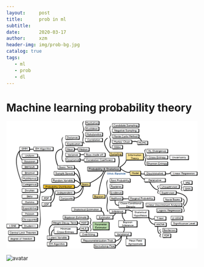 ```yaml
---
layout:     post
title:      prob in ml 
subtitle:    
date:       2020-03-17
author:     xzm
header-img: img/prob-bg.jpg
catalog: true
tags:
   - ml
   - prob
   - dl
---
```


# Machine learning probability theory

![avatar](img/prob.png "prob-load")

![avatar](https://github.com/YAyaXM/YAyaXM.github.io/blob/master/img/prob.png "prob-load")